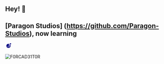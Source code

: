 

## Hey! 👋

## [Paragon Studios] (https://github.com/Paragon-Studios), now learning

<code><img height="20" src="https://raw.githubusercontent.com/github/explore/80688e429a7d4ef2fca1e82350fe8e3517d3494d/topics/lua/lua.png"></code>

<p align="left"><img src="https://github-readme-stats.vercel.app/api?username=F0RCAD31T0R&show_icons=true&theme=gotham" alt="F0RCAD31T0R" />


